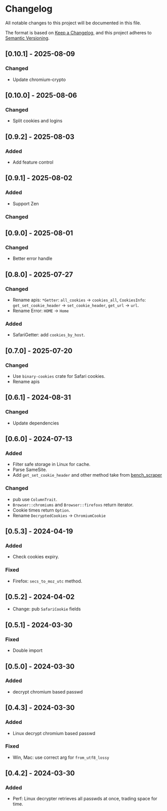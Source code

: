 <!-- markdownlint-disable MD024 -->

# Changelog

All notable changes to this project will be documented in this file.

The format is based on [Keep a Changelog](https://keepachangelog.com/en/1.1.0/),
and this project adheres to [Semantic Versioning](https://semver.org/spec/v2.0.0.html).

## [0.10.1] - 2025-08-09

### Changed

- Update chromium-crypto

## [0.10.0] - 2025-08-06

### Changed

- Split cookies and logins

## [0.9.2] - 2025-08-03

### Added

- Add feature control

## [0.9.1] - 2025-08-02

### Added

- Support Zen

### Changed

## [0.9.0] - 2025-08-01

### Changed

- Better error handle

## [0.8.0] - 2025-07-27

### Changed

- Rename apis: `*Getter`: `all_cookies` -> `cookies_all`, `CookiesInfo`: `get_set_cookie_header` -> `set_cookie_header`, `get_url` -> `url`.
- Rename Error: `HOME` -> `Home`

### Added

- SafariGetter: add `cookies_by_host`.

## [0.7.0] - 2025-07-20

### Changed

- Use `binary-cookies` crate for Safari cookies.
- Rename apis

## [0.6.1] - 2024-08-31

### Changed

- Update dependencies

## [0.6.0] - 2024-07-13

### Added

- Filter safe storage in Linux for cache.
- Parse SameSite.
- Add `get_set_cookie_header` and other method take from [bench_scraper](https://github.com/goakley/bench_scraper/blob/main/src/cookie.rs#L43)

### Changed

- pub use `ColumnTrait`.
- `Browser::chromiums` and `Browser::firefoxs` return iterator.
- Cookie times return `Option`.
- Rename `DecryptedCookies` -> `ChromiumCookie`

## [0.5.3] - 2024-04-19

### Added

- Check cookies expiry.

### Fixed

- Firefox: `secs_to_moz_utc` method.

## [0.5.2] - 2024-04-02

- Change: pub `SafariCookie` fields

## [0.5.1] - 2024-03-30

### Fixed

- Double import

## [0.5.0] - 2024-03-30

### Added

- decrypt chromium based passwd

## [0.4.3] - 2024-03-30

### Added

- Linux decrypt chromium based passwd

### Fixed

- Win, Mac: use correct arg for `from_utf8_lossy`

## [0.4.2] - 2024-03-30

### Added

- Perf: Linux decrypter retrieves all passwds at once, trading space for time.
